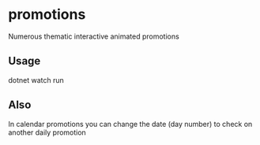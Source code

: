 # promotions

Numerous thematic interactive animated promotions 

## Usage

dotnet watch run

## Also

In calendar promotions you can change the date (day number) to check on another daily promotion
